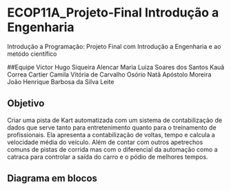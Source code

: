 # ECOP11A_Projeto-Final Introdução a Engenharia 
Introdução a Programação: Projeto Final com Introdução a Engenharia e ao metódo científico

##Equipe
Victor Hugo Siqueira Alencar
Maria Luiza Soares dos Santos
Kauã Correa Cartier
Camila Vitória de Carvalho Osório
Natã Apóstolo Moreira 
João Henrique Barbosa da Silva Leite


## Objetivo

Criar uma pista de Kart automatizada com um sistema de contabilização de dados que serve tanto para entretenimento quanto para o treinamento de profissionais. Ela apresenta a contabilização de voltas, tempo e calcula a velocidade média do veículo. Além de contar com outros apetrechos comuns de pistas de corrida  mas com o diferencial da automação como a catraca para controlar a saída do carro e o pódio de melhores tempos.

## Diagrama em blocos
<img src= " "/>
